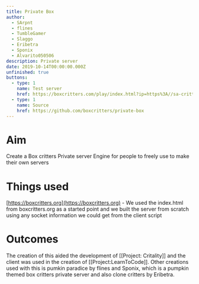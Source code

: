 ```yaml
---
title: Private Box
author:
  - SArpnt
  - flines
  - TumbleGamer
  - Slaggo
  - Eribetra
  - Sponix
  - Alvarito050506
description: Private server
date: 2019-10-14T00:00:00.000Z
unfinished: true
buttons:
  - type: 1
    name: Test server
    href: https://boxcritters.com/play/index.html?ip=https%3A//sa-critters.herokuapp.com/
  - type: 1
    name: Source
    href: https://github.com/boxcritters/private-box
---
```

# Aim
Create a Box critters Private server Engine for people to freely use to make their own servers
# Things used
[https://boxcritters.org](https://boxcritters.org) - We used the index.html from boxcritters.org as a started point and we built the server from scratch using any socket information we could get from the client script
# Outcomes
The creation of this aided the development of [[Project: Critality]]
and the client was used in the creation of [[Project:LearnToCode]].
Other creations used with this is pumkin paradice by flines and Sponix, which is a pumpkin themed box critters private server and also clone critters by Eribetra.
